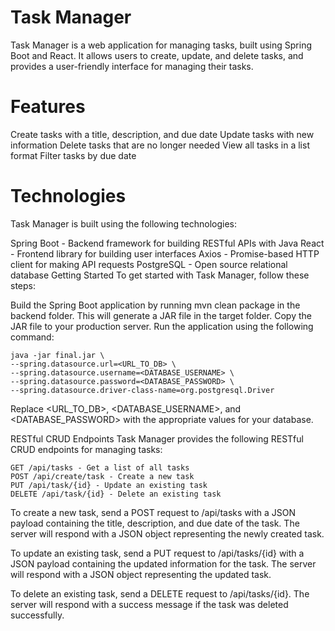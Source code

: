 # Task Manager
Task Manager is a web application for managing tasks, built using Spring Boot and React. It allows users to create, update, and delete tasks, and provides a user-friendly interface for managing their tasks.

# Features
Create tasks with a title, description, and due date
Update tasks with new information
Delete tasks that are no longer needed
View all tasks in a list format
Filter tasks by due date
# Technologies
Task Manager is built using the following technologies:

Spring Boot - Backend framework for building RESTful APIs with Java
React - Frontend library for building user interfaces
Axios - Promise-based HTTP client for making API requests
PostgreSQL - Open source relational database
Getting Started
To get started with Task Manager, follow these steps:

Build the Spring Boot application by running mvn clean package in the backend folder. This will generate a JAR file in the target folder.
Copy the JAR file to your production server.
Run the application using the following command:

```shell
java -jar final.jar \
--spring.datasource.url=<URL_TO_DB> \
--spring.datasource.username=<DATABASE_USERNAME> \
--spring.datasource.password=<DATABASE_PASSWORD> \
--spring.datasource.driver-class-name=org.postgresql.Driver
```
Replace <URL_TO_DB>, <DATABASE_USERNAME>, and <DATABASE_PASSWORD> with the appropriate values for your database.

RESTful CRUD Endpoints
Task Manager provides the following RESTful CRUD endpoints for managing tasks:

```
GET /api/tasks - Get a list of all tasks
POST /api/create/task - Create a new task
PUT /api/task/{id} - Update an existing task
DELETE /api/task/{id} - Delete an existing task
```

To create a new task, send a POST request to /api/tasks with a JSON payload containing the title, description, and due date of the task. The server will respond with a JSON object representing the newly created task.

To update an existing task, send a PUT request to /api/tasks/{id} with a JSON payload containing the updated information for the task. The server will respond with a JSON object representing the updated task.

To delete an existing task, send a DELETE request to /api/tasks/{id}. The server will respond with a success message if the task was deleted successfully.
